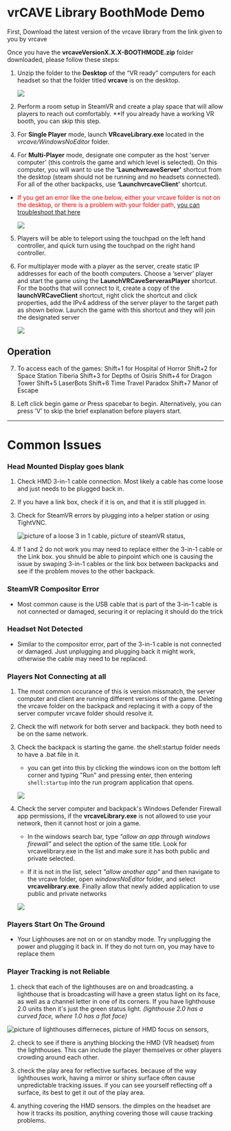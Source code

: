 # vrCAVE Library BoothMode Demo

First, Download the latest version of the vrcave library from the link given to you by vrcave

Once you have the **vrcaveVersionX.X.X-BOOTHMODE.zip** folder downloaded, please follow these steps:

1.  Unzip the folder to the **Desktop** of the “VR ready” computers for each headset so that the folder titled **vrcave** is on the desktop.

	![](media/backpack_client.png)

2.  Perform a room setup in SteamVR and create a play space that will allow players to reach out comfortably. **If you already have a working VR booth, you can skip this step.



3. For **Single Player** mode, launch **VRcaveLibrary.exe** located in the *vrcave/WindowsNoEditor* folder.


4. For **Multi-Player** mode, designate one computer as the host 'server computer' (this controls the game and which level is selected). On this computer, you will want to use the **'LaunchvrcaveServer'** shortcut from the desktop (steam should not be running and no headsets connected). For all of the other backpacks, use **‘LaunchvrcaveClient’** shortcut.

- <span style="color:red">  If you get an error like the one below, either your vrcave folder is not on the desktop, or there is a problem with your folder path,</span> [you can troubleshoot that here](Shortcut_Troubleshooting.md)


	![](media/shortcut_error.png)


5. Players will be able to teleport using the touchpad on the left hand controller, and quick turn using the touchpad on the right hand controller. 

6. For multiplayer mode with a player as the server, create static IP addresses for each of the booth computers. Choose a ‘server’ player and start the game using the **LaunchVRCaveServerasPlayer** shortcut. For the booths that will connect to it, create a copy of the **launchVRCaveClient** shortcut, right click the shortcut and click properties, add the IPv4 address of the server player to the target path as shown below. Launch the game with this shortcut and they will join the designated server


	![](media/custom_shortcut.png)
 
## Operation

7. To access each of the games:
Shift+1 for Hospital of Horror
Shift+2 for Space Station Tiberia
Shift+3 for Depths of Osiris
Shift+4 for Dragon Tower
Shift+5 LaserBots
Shift+6 Time Travel Paradox
Shift+7 Manor of Escape



8.  Left click begin game or Press spacebar to begin. Alternatively, you can press ‘V’ to skip the brief explanation before players start.

---

# Common Issues 


### Head Mounted Display goes blank


1. Check HMD 3-in-1 cable connection. Most likely a cable has come loose and just needs to be plugged back in. 

2. If you have a link box, check if it is on, and that it is still plugged in. 

3. Check for SteamVR errors by plugging into a helper station or using TightVNC.

	![picture of a loose 3 in 1 cable, picture of steamVR status,](media/SupportPage/steamvrfirmware.png)

4. If 1 and 2 do not work you may need to replace either the 3-in-1 cable or the Link box. you shnuld be able to pinpoint which one is causing the issue by swaping 3-in-1 cables or the link box between backpacks and see if the problem moves to the other backpack.


### SteamVR Compositor Error

- Most common cause is the USB cable that is part of the 3-in-1 cable is not connected or damaged, securing it or replacing it should do the trick

### Headset Not Detected

- Similar to the compositor error, part of the 3-in-1 cable is not connected or damaged. Just unplugging and plugging back it might work, otherwise the cable may need to be replaced.

### Players Not Connecting at all


1. The most common occurance of this is version missmatch, the server computer and client are running different versions of the game. Deleting the vrcave folder on the backpack and replacing it with a copy of the server computer vrcave folder should resolve it.

2. Check the wifi network for both server and backpack. they both need to be on the same network.

3. Check the backpack is starting the game. the shell:startup folder needs to have a .bat file in it.

   - you can get into this by clicking the windows icon on the bottom left corner and typing "Run" and pressing enter, then entering `shell:startup` into the run program application that opens. 


	![](media/vrcave_client.png)
	
4. Check the server computer and backpack's Windows Defender Firewall app permissions, if the **vrcaveLibrary.exe** is not allowed to use your network, then it cannot host or join a game. 

	- In the windows search bar, type *"allow an app through windows firewall"* and select the option of the same title. Look for vrcavelibrary.exe in the list and make sure it has both public and private selected.
	
	- If it is not in the list, select *"allow another app"* and then navigate to the vrcave folder, open *windowsNoEditor* folder, and select **vrcavelibrary.exe**. Finally allow that newly added application to use public and private networks
	
	![](media/Libraryexe.png)

### Players Start On The Ground

- Your Lighhouses are not on or on standby mode. Try unplugging the power and plugging it back in. If they do not turn on, you may have to replace them

	
### Player Tracking is not Reliable


1. check that each of the lighthouses are on and broadcasting. a lighthouse that is broadcasting will have a green status light on its face, as well as a channel letter in one of its corners. If you have lighthouse 2.0 units then it's just the green status light. *(lighthouse 2.0 has a curved face, where 1.0 has a flat face)*

  ![picture of lighthouses differneces, picture of HMD focus on sensors, ](media/SupportPage/lighthouses.png)

2. check to see if there is anything blocking the HMD (VR headset) from the lighthouses. This can include the player themselves or other players crowding around each other.

3.  check the play area for reflective surfaces. because of the way lighthouses work, having a mirror or shiny surface often cause unpredictable tracking issues. if you can see yourself reflecting off a surface, its best to get it out of the play area.

4. anything covering the HMD sensors. the dimples on the headset are how it tracks its position, anything covering those will cause tracking problems. 

